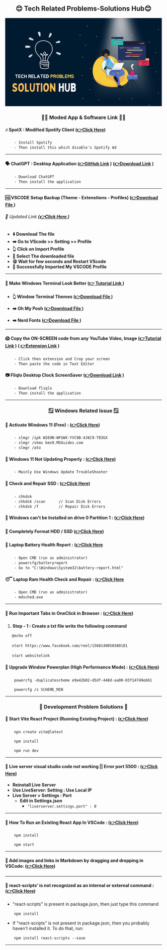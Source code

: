 <div align = "center">

## 😊 Tech Related Problems-Solutions Hub😊

<img src = "back.png">

</div>

<div align = "center">

### 👩‍💻 Moded App & Software Link 👩‍💻

</div>

#### 🎶 SpotX : Modified Spotify Client **([👉Click Here](https://github.com/amd64fox/SpotX))**

```code
    - Install Spotify
    - Then install this which disable's Spotify Ad
```

<hr>

#### 🗣️ ChatGPT : Desktop Application **([👉GitHub Link](https://github.com/lencx/ChatGPT) ) ([👉Download Link](https://app.nofwl.com/chatgpt/install ) )**

```code
    - Download ChatGPT
    - Then install the application
```

<hr>



#### 🆚 VSCODE Setup Backup (Theme - Extenstions - Profiles) **([👉Download File ](/Enter.code-profile) )**

###### 🔄️ Updated Link **([👉Click Here ](https://vscode.dev/profile/github/7b936f7c5083518e01a724fb02ca5519) )**


- **⬇️ Download The file**
- **➡️ Go to VScode >> Setting >> Profile**
- **👆 Click on Import Profile**
- **🤳 Select The downloaded file**
- **😫 Wait for few seconds and Restart VScode**
- **🥳 Successfully Imported My VSCODE Profile**

<hr>

#### 🎨 Make Windows Terminal Look Better **([👉 Tutorial Link ](https://youtu.be/-G6GbXGo4wo?si=1FN3OLyvs-WDdRhz) )**

- **👆 Window Terminal Themes ([👉Download File ](https://windowsterminalthemes.dev/) )**
- **➡️ Oh My Posh ([👉Download File ](https://ohmyposh.dev/) )**

- **➡️ Nerd Fonts ([👉Download File ](https://github.com/ryanoasis/nerd-fonts/) )**

<hr>


#### 😱 Copy the ON-SCREEN code from any YouTube Video, Image **([👉Tutorial Link](https://youtu.be/mFud2hDrvvQ?si=Rqcj95HWRlC5ToST) ) ( [👉Extension Link](https://chrome.google.com/webstore/detail/blackbox-code-chat-autoco/mcgbeeipkmelnpldkobichboakdfaeon/related) )**


```code
    - Click then extension and Crop your screen
    - Then paste the code in Text Editor
```


#### 📷 Fliqlo Desktop Clock ScreenSaver **([👉Download Link](https://fliqlo.com/screensaver/) )**

```code
    - Download fliqlo
    - Then install the application
```

<hr>

<div align = "center">

### 🪟 Windows Related Issue 🪟

</div>

#### 🧠 Activate Windows 11 (Free) : **([👉Click Here](https://youtu.be/gLpVYYd-8VY))**

```code
    - slmgr /ipk W269N-WFGWX-YVC9B-4J6C9-T83GX
    - slmgr /skms kms9.MSGuides.com
    - slmgr /ato
```

#### 🧠 Windows 11 Not Updating Properly : **([👉Click Here](https://youtu.be/ho5RY2IwqOEY))**

```code
    - Mainly Use Windows Update TroubleShooter
```

#### 🥵 Check and Repair SSD : **([👉Click Here](https://www.cdw.com/content/cdw/en/articles/hardware/how-to-check-hard-drive-health.html#:~:text=Windows%20Chkdsk&text=Type%20%22cmd%22%20into%20the%20search,%22chkdsk%22%20and%20hit%20enter.))**

```code
    - chkdsk
    - chkdsk /scan      // Scan Disk Errors
    - chkdsk /f         // Repair Disk Errors
```

#### 🥵 Windows can't be Installed on drive 0 Partition 1 : **([👉Click Here](https://youtu.be/mBNYPNuIYWo))**

#### 🥵 Completely Format HDD / SSD **([👉Click Here](https://youtu.be/mBNYPNuIYWo))**

#### 🫠 Laptop Battery Health Report : **([👉Click Here](https://www.instagram.com/reel/CtMQY1gAUvU/?igshid=MzRlODBiNWFlZA%3D%3D)**

```code
    - Open CMD (run as administrator)
    - powercfg/batteryreport
    - Go to "C:\Windows\System32\battery-report.html"
```

#### 😴 Laptop Ram Health Check and Repair : **([👉Click Here](https://www.instagram.com/reel/CtMQY1gAUvU/?igshid=MzRlODBiNWFlZA%3D%3D)**

```code
    - Open CMD (run as administrator)
    - mdsched.exe
```

<hr>

#### 🧠 Run Important Tabs in OneClick in Browser : **([👉Click Here](https://www.facebook.com/reel/1568140050380181))**

1. **Step - 1 : Create a txt file write the following command**

```code
   @echo off

   start https://www.facebook.com/reel/1568140050380181

   start websitelink
```

#### 🧠 Upgrade Window Powerplan (High Performance Mode) : **([👉Click Here](https://youtu.be/WrJVlIrutow?t=278))**

```code
    powercfg -duplicatescheme e9a42b02-d5df-448d-aa00-03f14749eb61
```
```code
    powercfg /s SCHEME_MIN
```

<hr>

<div align = "center">

### 🍂 Development Problem Solutions 🍂

</div>

#### 🧠 Start Vite React Project (Running Existing Project) : **([👉Click Here](https://www.youtube.com/watch?v=vr-I2HIVmTw))**

```code
    npn create vite@latest
```

```code
    npm install
```

```code
    npm run dev
```

<hr>

#### 🧠 Live server visual studio code not working || Error port 5500 : **([👉Click Here](https://www.youtube.com/watch?v=AbeUIvinBwQ))**

- **Reinstall Live Server**
- **Use LiveServer: Setting : Use Local IP**
- **Live Server > Settings : Port**
  - **Edit in Settings.json**
    - `"liverserver.settings.port" : 0`

<hr>

#### 🧠 How To Run an Existing React App In VSCode : **([👉Click Here](https://youtu.be/WIBSPhffOHI?si=DNfPizYZbPL8Si3g))**

```code
    npm install
```

```code
    npm start
```

<hr>

#### 🧠 Add images and links in Markdown by dragging and dropping in VSCode: **([👉Click Here](https://www.youtube.com/watch?v=jpeh1WorrWM))**

<hr>

#### 🧠 react-scripts' is not recognized as an internal or external command : **([👉Click Here](https://stackoverflow.com/questions/47928735/react-scripts-is-not-recognized-as-an-internal-or-external-command))**

- "react-scripts" is present in package.json, then just type this command

```code
    npm install
```

- If "react-scripts" is not present in package.json, then you probably haven't installed it. To do that, run:

```code
    npm install react-scripts --save
```

<hr>
